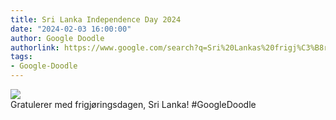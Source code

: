 ```yaml
---
title: Sri Lanka Independence Day 2024
date: "2024-02-03 16:00:00"
author: Google Doodle
authorlink: https://www.google.com/search?q=Sri%20Lankas%20frigj%C3%B8ringsdag
tags:
- Google-Doodle
---
```

<img src="https://www.google.com/logos/doodles/2024/sri-lanka-independence-day-2024-6753651837110184-law.gif" referrerpolicy="no-referrer"><br>Gratulerer med frigjøringsdagen, Sri Lanka! #GoogleDoodle